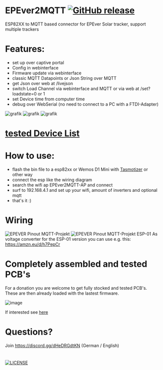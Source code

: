 # EPEver2MQTT  [![GitHub release](https://img.shields.io/github/release/softwarecrash/EPEver2MQTT?include_prereleases=&sort=semver&color=blue)](https://github.com/softwarecrash/EPEver2MQTT/releases/latest)
ESP82XX to MQTT based connector for EPEver Solar tracker, support multiple trackers

# Features:
- set up over captive portal
- Config in webinterface
- Firmware update via webinterface
- classic MQTT Datapoints or Json String over MQTT
- get Json over web at /livejson
- switch Load Channel via webinterface and MQTT or via web at /set?loadstate=0 or 1
- set Device time from computer time
- debug over WebSerial (no need to connect to a PC with a FTDI-Adapter)

![grafik](https://user-images.githubusercontent.com/44615614/230722020-9ee2ef7e-0f98-4094-83f2-994f6211ecad.png)
![grafik](https://user-images.githubusercontent.com/44615614/230722025-69865c5b-da78-4ed5-897f-6f1b389e878c.png)
![grafik](https://user-images.githubusercontent.com/44615614/230722029-4481645d-6a2b-47da-9472-c2f1f49fc21e.png)



# [tested Device List](https://github.com/softwarecrash/EPEver2MQTT/wiki/Working-Devices)


# How to use:
- flash the bin file to a esp82xx or Wemos D1 Mini with [Tasmotizer](https://github.com/tasmota/tasmotizer/releases) or other way
- connect the esp like the wiring diagram
- search the wifi ap EPEver2MQTT-AP and connect
- surf to 192.168.4.1 and set up your wifi, amount of inverters and optional mqtt
- that's it :)

# Wiring
![EPEVER Pinout MQTT-Projekt](https://github.com/softwarecrash/EPEver2MQTT/assets/17761850/5dd5caa6-cda8-4ed6-bee4-a13ef7d1de22)
![EPEVER Pinout MQTT-Projekt ESP-01](https://github.com/softwarecrash/EPEver2MQTT/assets/17761850/46b6339f-f861-4c12-9278-5b2244888ffb)
As voltage converter for the ESP-01 version you can use e.g. this: https://amzn.eu/d/h7PepCr

# Completely assembled and tested PCB's

For a donation you are welcome to get fully stocked and tested PCB's. These are then already loaded with the lastest firmware.

![image](https://github.com/softwarecrash/EPEver2MQTT/assets/17761850/0a9ff025-1992-49d0-b7f1-9ea1a1bc7f2a)

If interested see [here](https://all-solutions.github.io/PCBs/epever2mqtt.html)


# Questions? 
Join https://discord.gg/dHeDRGdtKN (German / English)
#
[![LICENSE](https://licensebuttons.net/l/by-nc-sa/4.0/88x31.png)](https://creativecommons.org/licenses/by-nc-sa/4.0/)
